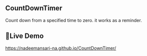 ## CountDownTimer
Count down from a specified time to zero. it works as a reminder.
## 🚀Live Demo
 https://nadeemansari-na.github.io/CountDownTimer/
